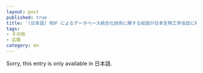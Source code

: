 ```yaml
---
layout: post
published: true
title: '(日本語) RDF によるデータベース統合化技術に関する総説が日本生物工学会誌に掲載されました'
tags:
- その他
- 広報
category: en
---
```

Sorry, this entry is only available in 日本語.